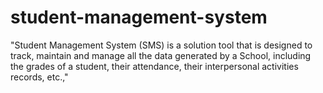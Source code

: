 # student-management-system
"Student Management System (SMS) is a solution tool that is designed to track, maintain and manage all the data generated by a School, including the grades of a student, their attendance, their interpersonal activities records, etc.,"
